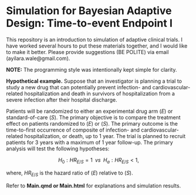 # Simulation for Bayesian Adaptive Design: Time-to-event Endpoint I

This repository is an introduction to simulation of adaptive clinical trials. I have worked several hours to put these materials together, and I would like to make it better. Please provide suggestions (BE POLITE) via email (ayilara.wale\@gmail.com).

**NOTE:** The programming style was intentionally kept simple for clarity.

**Hypothetical example.** Suppose that an investigator is planning a trial to study a new drug that can potentially prevent infection- and cardiovascular-related hospitalization and death in survivors of hospitalization from a severe infection after their hospital discharge.

Patients will be randomized to either an experimental drug arm $(E)$ or standard-of-care $(S)$. The primary objective is to compare the treatment effect on patients randomized to $(E)$ or $(S)$. The primary outcome is the time-to-first occurrence of composite of infection- and cardiovascular-related hospitalization, or death, up to 1 year. The trial is planned to recruit patients for 3 years with a maximum of 1 year follow-up. The primary analysis will test the following hypotheses:

$$ H_0: HR_{E/S} = 1 \, \, \, vs \, \, \, H_a: HR_{E/S} < 1,$$

where, $HR_{E/S}$ is the hazard ratio of $(E)$ relative to $(S)$.

Refer to **Main.qmd or Main.html** for explanations and simulation results.
